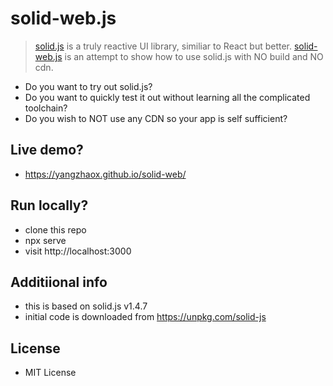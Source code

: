 # solid-web.js

> [solid.js](https://www.solidjs.com/) is a truly reactive UI library, similiar to React but better. 
> [solid-web.js](https://raw.githubusercontent.com/yangzhaox/solid-web/main/js/solid-web.js) is an attempt to show how to use solid.js with NO build and NO cdn.

- Do you want to try out solid.js? 
- Do you want to quickly test it out without learning all the complicated toolchain?
- Do you wish to NOT use any CDN so your app is self sufficient?

## Live demo?

- https://yangzhaox.github.io/solid-web/

## Run locally?

- clone this repo
- npx serve
- visit http://localhost:3000

## Additiional info

- this is based on solid.js v1.4.7
- initial code is downloaded from https://unpkg.com/solid-js

## License

- MIT License
